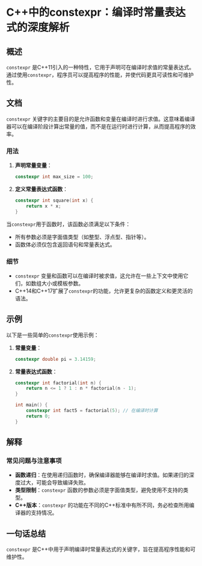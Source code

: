 <!--
Meta Description: # C++中的constexpr：编译时常量表达式的深度解析 ## 概述 `constexpr` 是C++11引入的一种特性，它用于声明可在编译时求值的常量表达式。通过使用`constexpr`，程序员可以提高程序的性能，并使代码更具可读性和可维护性。 ## 文档 `constexpr` 关键字的主...
Meta Keywords: constexpr, int, cpp, return, factorial
-->

# C++中的constexpr：编译时常量表达式的深度解析

## 概述
`constexpr` 是C++11引入的一种特性，它用于声明可在编译时求值的常量表达式。通过使用`constexpr`，程序员可以提高程序的性能，并使代码更具可读性和可维护性。

## 文档
`constexpr` 关键字的主要目的是允许函数和变量在编译时进行求值。这意味着编译器可以在编译阶段计算出常量的值，而不是在运行时进行计算，从而提高程序的效率。

### 用法
1. **声明常量变量**：
   ```cpp
   constexpr int max_size = 100;
   ```

2. **定义常量表达式函数**：
   ```cpp
   constexpr int square(int x) {
       return x * x;
   }
   ```

当`constexpr`用于函数时，该函数必须满足以下条件：
- 所有参数必须是字面值类型（如整型、浮点型、指针等）。
- 函数体必须仅包含返回语句和常量表达式。

### 细节
- `constexpr` 变量和函数可以在编译时被求值，这允许在一些上下文中使用它们，如数组大小或模板参数。
- C++14和C++17扩展了`constexpr`的功能，允许更复杂的函数定义和更灵活的语法。

## 示例
以下是一些简单的`constexpr`使用示例：

1. **常量变量**：
   ```cpp
   constexpr double pi = 3.14159;
   ```

2. **常量表达式函数**：
   ```cpp
   constexpr int factorial(int n) {
       return n <= 1 ? 1 : n * factorial(n - 1);
   }

   int main() {
       constexpr int fact5 = factorial(5); // 在编译时计算
       return 0;
   }
   ```

## 解释
### 常见问题与注意事项
- **函数递归**：在使用递归函数时，确保编译器能够在编译时求值。如果递归的深度过大，可能会导致编译失败。
- **类型限制**：`constexpr` 函数的参数必须是字面值类型，避免使用不支持的类型。
- **C++版本**：`constexpr` 的功能在不同的C++标准中有所不同，务必检查所用编译器的支持情况。

## 一句话总结
`constexpr` 是C++中用于声明编译时常量表达式的关键字，旨在提高程序性能和可维护性。